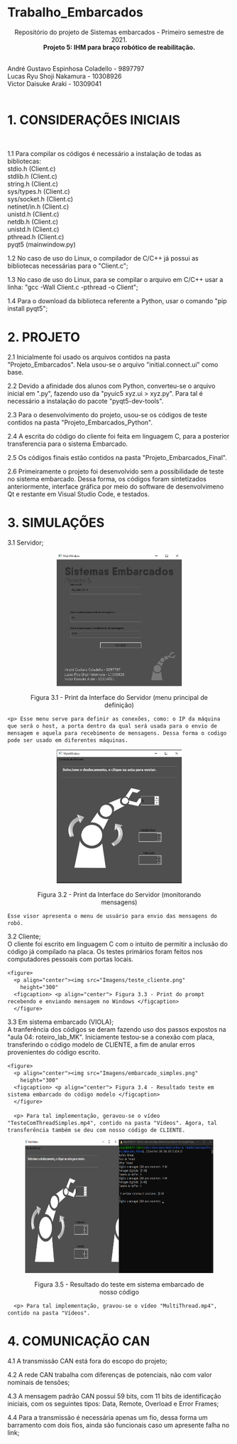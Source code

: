 # Trabalho_Embarcados
<p align="center">
Repositório do projeto de Sistemas embarcados - Primeiro semestre de 2021. <br/>
<b> Projeto 5: IHM para braço robótico de reabilitação. </b>

<p align="left">
<br/>
André Gustavo Espinhosa Coladello - 9897797
<br/>
Lucas Ryu Shoji Nakamura - 10308926
<br/>
Victor Daisuke Araki - 10309041
<br/>
<br/>
  

<h1> 1. CONSIDERAÇÕES INICIAIS </h1> <br/>
  <p> 1.1 Para compilar os códigos é necessário a instalação de todas as bibliotecas: <br/>
          stdio.h (Client.c) <br/>
          stdlib.h (Client.c) <br/>
          string.h (Client.c) <br/>
          sys/types.h (Client.c) <br/>
          sys/socket.h (Client.c) <br/>
          netinet/in.h (Client.c) <br/>
          unistd.h (Client.c) <br/>
          netdb.h (Client.c) <br/>
          unistd.h (Client.c) <br/>
          pthread.h (Client.c) <br/>
          pyqt5 (mainwindow.py) <br/>
   <p> 1.2 No caso de uso do Linux, o compilador de C/C++ já possui as bibliotecas necessárias para o "Client.c"; <br/>
   <p> 1.3 No caso de uso do Linux, para se compilar o arquivo em C/C++ usar a linha: "gcc -Wall Client.c -pthread -o Client"; <br/>
   <p> 1.4 Para o download da biblioteca referente a Python, usar o comando "pip install pyqt5"; <br/>


<h1> 2. PROJETO </h1>
  <p> 2.1 Inicialmente foi usado os arquivos contidos na pasta "Projeto_Embarcados". Nela usou-se o arquivo "initial.connect.ui" como base. <br/>
  <p> 2.2 Devido a afinidade dos alunos com Python, converteu-se o arquivo inicial em ".py", fazendo uso da "pyuic5 xyz.ui > xyz.py". Para tal é necessário a instalação do pacote "pyqt5-dev-tools". <br>
  <p> 2.3 Para o desenvolvimento do projeto, usou-se os códigos de teste contidos na pasta "Projeto_Embarcados_Python".
  <p> 2.4 A escrita do código do cliente foi feita em linguagem C, para a posterior transferencia para o sistema Embarcado.
  <p> 2.5 Os códigos finais estão contidos na pasta "Projeto_Embarcados_Final".
  <p> 2.6 Primeiramente o projeto foi desenvolvido sem a possibilidade de teste no sistema embarcado. Dessa forma, os códigos foram sintetizados anteriormente, interface gráfica por meio do software de desenvolvimeno Qt e restante em Visual Studio Code, e testados.
  

<h1> 3. SIMULAÇÕES </h1> 
  <p> 3.1 Servidor;
  <figure>
      <p align="center"><img src="Imagens/teste_servidor_interface_inicial.jpeg"
        height="300"
        <figcaption> <p align="center"> Figura 3.1 - Print da Interface do Servidor (menu principal de definição) </figcaption>
    </figure>
    
    <p> Esse menu serve para definir as conexões, como: o IP da máquina que será o host, a porta dentro da qual será usada para o envio de mensagem e aquela para recebimento de mensagens. Dessa forma o codigo pode ser usado em diferentes máquinas.
   
  <figure>
      <p align="center"><img src="Imagens/teste_servidor_interface_posterior.jpeg"
        height="300"
        <figcaption> <p align="center"> Figura 3.2 - Print da Interface do Servidor (monitorando mensagens) </figcaption>
    </figure>
    
    Esse visor apresenta o menu de usuário para envio das mensagens do robô.

  <p> 3.2 Cliente; <br/>
      O cliente foi escrito em linguagem C com o intuito de permitir a inclusão do código já compilado na placa. Os testes primários foram feitos nos computadores pessoais com portas locais.
  
    <figure>
      <p align="center"><img src="Imagens/teste_cliente.png"
        height="300"
      <figcaption> <p align="center"> Figura 3.3 - Print do prompt recebendo e enviando mensagem no Windows </figcaption>
      </figure>

  <p> 3.3 Em sistema embarcado (VIOLA);  <br/>
      A tranferência dos códigos se deram fazendo uso dos passos expostos na "aula 04: roteiro_lab_MK". Iniciamente testou-se a conexão com placa, transferindo o código modelo de CLIENTE, a fim de anular erros provenientes do código escrito.

    <figure>
      <p align="center"><img src="Imagens/embarcado_simples.png"
        height="300"
      <figcaption> <p align="center"> Figura 3.4 - Resultado teste em sistema embarcado do código modelo </figcaption>
      </figure>

      <p> Para tal implementação, geravou-se o vídeo "TesteComThreadSimples.mp4", contido na pasta "Vídeos". Agora, tal transferência também se deu com nosso código de CLIENTE.

   <figure>
      <p align="center"><img src="Imagens/teste_cliente.png"
        height="300"
      <figcaption> <p align="center"> Figura 3.5 - Resultado do teste em sistema embarcado de nosso código </figcaption>
      </figure>
      
      <p> Para tal implementação, gravou-se o vídeo "MultiThread.mp4", contido na pasta "Vídeos".

<h1> 4. COMUNICAÇÃO CAN </h1>  
  <p> 4.1 A transmissão CAN está fora do escopo do projeto;  
  <p> 4.2 A rede CAN trabalha com diferenças de potenciais, não com valor nominais de tensões;   
  <p> 4.3 A mensagem padrão CAN possui 59 bits, com 11 bits de identificação iniciais, com os seguintes tipos: Data, Remote, Overload e Error Frames;   
  <p> 4.4 Para a transmissão é necessária apenas um fio, dessa forma um barramento com dois fios, ainda são funcionais caso um apresente falha no link;   

